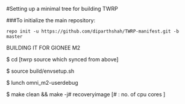 #Setting up a minimal tree for building TWRP


###To initialize the main repository:

````
repo init -u https://github.com/diparthshah/TWRP-manifest.git -b master
````
BUILDING IT FOR GIONEE M2 

$ cd [twrp source which synced from above]

$ source build/envsetup.sh 

$ lunch omni_m2-userdebug 

$ make clean && make -j# recoveryimage  [# : no. of cpu cores ] 
